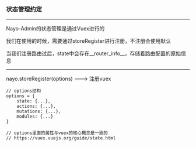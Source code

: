 ### 状态管理约定

---

Nayo-Admin的状态管理是通过Vuex进行的

我们在使用的时候，需要通过storeRegister进行注册，不注册会使用默认

当我们注册路由过后，state中会存在__router_info__，存储着路由配置的原始信息

---
nayo.storeRegister(options)   ---> 注册vuex

```
// options结构
options = {
    state: {...},
    actions: {...},
    mutations: {...},
    modules: {...}
}

// options里面的属性与vuex的核心概念是一致的
// https://vuex.vuejs.org/guide/state.html
```